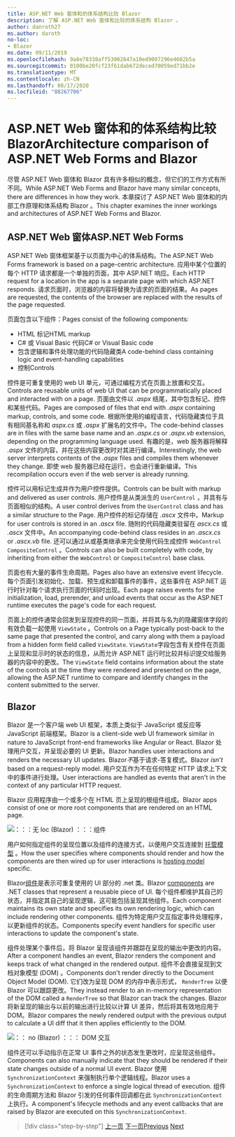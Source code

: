 ```yaml
---
title: ASP.NET Web 窗体和的体系结构比较 Blazor
description: 了解 ASP.NET Web 窗体和比较的体系结构 Blazor 。
author: danroth27
ms.author: daroth
no-loc:
- Blazor
ms.date: 09/11/2019
ms.openlocfilehash: 9a8e78338aff53002647a10ed9007296e4682b5a
ms.sourcegitcommit: 0100be20fcf23f61dab672deced70059ed71bb2e
ms.translationtype: MT
ms.contentlocale: zh-CN
ms.lasthandoff: 08/17/2020
ms.locfileid: "88267706"
---
```

# <a name="architecture-comparison-of-aspnet-web-forms-and-no-locblazor"></a><span data-ttu-id="a71d4-103">ASP.NET Web 窗体和的体系结构比较 Blazor</span><span class="sxs-lookup"><span data-stu-id="a71d4-103">Architecture comparison of ASP.NET Web Forms and Blazor</span></span>

<span data-ttu-id="a71d4-104">尽管 ASP.NET Web 窗体和 Blazor 具有许多相似的概念，但它们的工作方式有所不同。</span><span class="sxs-lookup"><span data-stu-id="a71d4-104">While ASP.NET Web Forms and Blazor have many similar concepts, there are differences in how they work.</span></span> <span data-ttu-id="a71d4-105">本章探讨了 ASP.NET Web 窗体和的内部工作原理和体系结构 Blazor 。</span><span class="sxs-lookup"><span data-stu-id="a71d4-105">This chapter examines the inner workings and architectures of ASP.NET Web Forms and Blazor.</span></span>

## <a name="aspnet-web-forms"></a><span data-ttu-id="a71d4-106">ASP.NET Web 窗体</span><span class="sxs-lookup"><span data-stu-id="a71d4-106">ASP.NET Web Forms</span></span>

<span data-ttu-id="a71d4-107">ASP.NET Web 窗体框架基于以页面为中心的体系结构。</span><span class="sxs-lookup"><span data-stu-id="a71d4-107">The ASP.NET Web Forms framework is based on a page-centric architecture.</span></span> <span data-ttu-id="a71d4-108">应用中某个位置的每个 HTTP 请求都是一个单独的页面，其中 ASP.NET 响应。</span><span class="sxs-lookup"><span data-stu-id="a71d4-108">Each HTTP request for a location in the app is a separate page with which ASP.NET responds.</span></span> <span data-ttu-id="a71d4-109">请求页面时，浏览器的内容将替换为请求的页面的结果。</span><span class="sxs-lookup"><span data-stu-id="a71d4-109">As pages are requested, the contents of the browser are replaced with the results of the page requested.</span></span>

<span data-ttu-id="a71d4-110">页面包含以下组件：</span><span class="sxs-lookup"><span data-stu-id="a71d4-110">Pages consist of the following components:</span></span>

- <span data-ttu-id="a71d4-111">HTML 标记</span><span class="sxs-lookup"><span data-stu-id="a71d4-111">HTML markup</span></span>
- <span data-ttu-id="a71d4-112">C# 或 Visual Basic 代码</span><span class="sxs-lookup"><span data-stu-id="a71d4-112">C# or Visual Basic code</span></span>
- <span data-ttu-id="a71d4-113">包含逻辑和事件处理功能的代码隐藏类</span><span class="sxs-lookup"><span data-stu-id="a71d4-113">A code-behind class containing logic and event-handling capabilities</span></span>
- <span data-ttu-id="a71d4-114">控制</span><span class="sxs-lookup"><span data-stu-id="a71d4-114">Controls</span></span>

<span data-ttu-id="a71d4-115">控件是可重复使用的 web UI 单元，可通过编程方式在页面上放置和交互。</span><span class="sxs-lookup"><span data-stu-id="a71d4-115">Controls are reusable units of web UI that can be programmatically placed and interacted with on a page.</span></span> <span data-ttu-id="a71d4-116">页面由文件以 *.aspx* 结尾，其中包含标记、控件和某些代码。</span><span class="sxs-lookup"><span data-stu-id="a71d4-116">Pages are composed of files that end with *.aspx* containing markup, controls, and some code.</span></span> <span data-ttu-id="a71d4-117">根据所使用的编程语言，代码隐藏类位于具有相同基名称和 *aspx.cs* 或 *.aspx* 扩展名的文件中。</span><span class="sxs-lookup"><span data-stu-id="a71d4-117">The code-behind classes are in files with the same base name and an *.aspx.cs* or *.aspx.vb* extension, depending on the programming language used.</span></span> <span data-ttu-id="a71d4-118">有趣的是，web 服务器将解释 *.aspx* 文件的内容，并在这些内容更改时对其进行编译。</span><span class="sxs-lookup"><span data-stu-id="a71d4-118">Interestingly, the web server interprets contents of the *.aspx* files and compiles them whenever they change.</span></span> <span data-ttu-id="a71d4-119">即使 web 服务器已经在运行，也会进行重新编译。</span><span class="sxs-lookup"><span data-stu-id="a71d4-119">This recompilation occurs even if the web server is already running.</span></span>

<span data-ttu-id="a71d4-120">控件可以用标记生成并作为用户控件提供。</span><span class="sxs-lookup"><span data-stu-id="a71d4-120">Controls can be built with markup and delivered as user controls.</span></span> <span data-ttu-id="a71d4-121">用户控件是从类派生的 `UserControl` ，并具有与页面相似的结构。</span><span class="sxs-lookup"><span data-stu-id="a71d4-121">A user control derives from the `UserControl` class and has a similar structure to the Page.</span></span> <span data-ttu-id="a71d4-122">用户控件的标记存储在 *.ascx* 文件中。</span><span class="sxs-lookup"><span data-stu-id="a71d4-122">Markup for user controls is stored in an *.ascx* file.</span></span> <span data-ttu-id="a71d4-123">随附的代码隐藏类驻留在 *ascx.cs* 或 *.ascx* 文件中。</span><span class="sxs-lookup"><span data-stu-id="a71d4-123">An accompanying code-behind class resides in an *.ascx.cs* or *.ascx.vb* file.</span></span> <span data-ttu-id="a71d4-124">还可以通过从或基类继承来完全使用代码生成控件 `WebControl` `CompositeControl` 。</span><span class="sxs-lookup"><span data-stu-id="a71d4-124">Controls can also be built completely with code, by inheriting from either the `WebControl` or `CompositeControl` base class.</span></span>

<span data-ttu-id="a71d4-125">页面也有大量的事件生命周期。</span><span class="sxs-lookup"><span data-stu-id="a71d4-125">Pages also have an extensive event lifecycle.</span></span> <span data-ttu-id="a71d4-126">每个页面引发初始化、加载、预生成和卸载事件的事件，这些事件在 ASP.NET 运行时针对每个请求执行页面的代码时出现。</span><span class="sxs-lookup"><span data-stu-id="a71d4-126">Each page raises events for the initialization, load, prerender, and unload events that occur as the ASP.NET runtime executes the page's code for each request.</span></span>

<span data-ttu-id="a71d4-127">页面上的控件通常会回发到呈现控件的同一页面，并将其与名为的隐藏窗体字段的有效负载一起使用 `ViewState` 。</span><span class="sxs-lookup"><span data-stu-id="a71d4-127">Controls on a Page typically post-back to the same page that presented the control, and carry along with them a payload from a hidden form field called `ViewState`.</span></span> <span data-ttu-id="a71d4-128">`ViewState`字段包含有关控件在页面上呈现和显示时的状态的信息，从而允许 ASP.NET 运行时比较并标识提交给服务器的内容中的更改。</span><span class="sxs-lookup"><span data-stu-id="a71d4-128">The `ViewState` field contains information about the state of the controls at the time they were rendered and presented on the page, allowing the ASP.NET runtime to compare and identify changes in the content submitted to the server.</span></span>

## Blazor

<span data-ttu-id="a71d4-129">Blazor 是一个客户端 web UI 框架，本质上类似于 JavaScript 或反应等 JavaScript 前端框架。</span><span class="sxs-lookup"><span data-stu-id="a71d4-129">Blazor is a client-side web UI framework similar in nature to JavaScript front-end frameworks like Angular or React.</span></span> <span data-ttu-id="a71d4-130">Blazor 处理用户交互，并呈现必要的 UI 更新。</span><span class="sxs-lookup"><span data-stu-id="a71d4-130">Blazor handles user interactions and renders the necessary UI updates.</span></span> <span data-ttu-id="a71d4-131">Blazor*不*基于请求-答复模式。</span><span class="sxs-lookup"><span data-stu-id="a71d4-131">Blazor *isn't* based on a request-reply model.</span></span> <span data-ttu-id="a71d4-132">用户交互作为不在任何特定 HTTP 请求上下文中的事件进行处理。</span><span class="sxs-lookup"><span data-stu-id="a71d4-132">User interactions are handled as events that aren't in the context of any particular HTTP request.</span></span>

<span data-ttu-id="a71d4-133">Blazor 应用程序由一个或多个在 HTML 页上呈现的根组件组成。</span><span class="sxs-lookup"><span data-stu-id="a71d4-133">Blazor apps consist of one or more root components that are rendered on an HTML page.</span></span>

![：：：无 loc (Blazor) ：：：组件](./media/architecture-comparison/blazor-components-in-html.png)

<span data-ttu-id="a71d4-135">用户如何指定组件的呈现位置以及组件的连接方式，以便用户交互连接到 [托管模型](hosting-models.md) 。</span><span class="sxs-lookup"><span data-stu-id="a71d4-135">How the user specifies where components should render and how the components are then wired up for user interactions is [hosting model](hosting-models.md) specific.</span></span>

<span data-ttu-id="a71d4-136">Blazor[组件](components.md)是表示可重复使用的 UI 部分的 .net 类。</span><span class="sxs-lookup"><span data-stu-id="a71d4-136">Blazor [components](components.md) are .NET classes that represent a reusable piece of UI.</span></span> <span data-ttu-id="a71d4-137">每个组件都维护其自己的状态，并指定其自己的呈现逻辑，这可能包括呈现其他组件。</span><span class="sxs-lookup"><span data-stu-id="a71d4-137">Each component maintains its own state and specifies its own rendering logic, which can include rendering other components.</span></span> <span data-ttu-id="a71d4-138">组件为特定用户交互指定事件处理程序，以更新组件的状态。</span><span class="sxs-lookup"><span data-stu-id="a71d4-138">Components specify event handlers for specific user interactions to update the component's state.</span></span>

<span data-ttu-id="a71d4-139">组件处理某个事件后，将 Blazor 呈现该组件并跟踪在呈现的输出中更改的内容。</span><span class="sxs-lookup"><span data-stu-id="a71d4-139">After a component handles an event, Blazor renders the component and keeps track of what changed in the rendered output.</span></span> <span data-ttu-id="a71d4-140">组件不会直接呈现到文档对象模型 (DOM) 。</span><span class="sxs-lookup"><span data-stu-id="a71d4-140">Components don't render directly to the Document Object Model (DOM).</span></span> <span data-ttu-id="a71d4-141">它们改为呈现 DOM 的内存中表示形式， `RenderTree` 以便 Blazor 可以跟踪更改。</span><span class="sxs-lookup"><span data-stu-id="a71d4-141">They instead render to an in-memory representation of the DOM called a `RenderTree` so that Blazor can track the changes.</span></span> <span data-ttu-id="a71d4-142">Blazor 将新呈现的输出与以前的输出进行比较以计算 UI 差异，然后将其有效地应用于 DOM。</span><span class="sxs-lookup"><span data-stu-id="a71d4-142">Blazor compares the newly rendered output with the previous output to calculate a UI diff that it then applies efficiently to the DOM.</span></span>

![：： no (Blazor) ：：： DOM 交互](./media/architecture-comparison/blazor-dom-interaction.png)

<span data-ttu-id="a71d4-144">组件还可以手动指示在正常 UI 事件之外的状态发生更改时，应呈现这些组件。</span><span class="sxs-lookup"><span data-stu-id="a71d4-144">Components can also manually indicate that they should be rendered if their state changes outside of a normal UI event.</span></span> <span data-ttu-id="a71d4-145">Blazor 使用 `SynchronizationContext` 来强制执行单个逻辑线程。</span><span class="sxs-lookup"><span data-stu-id="a71d4-145">Blazor uses a `SynchronizationContext` to enforce a single logical thread of execution.</span></span> <span data-ttu-id="a71d4-146">组件的生命周期方法和 Blazor 引发的任何事件回调都在此 `SynchronizationContext` 上执行。</span><span class="sxs-lookup"><span data-stu-id="a71d4-146">A component's lifecycle methods and any event callbacks that are raised by Blazor are executed on this `SynchronizationContext`.</span></span>

>[!div class="step-by-step"]
><span data-ttu-id="a71d4-147">[上一页](introduction.md)
>[下一页](hosting-models.md)</span><span class="sxs-lookup"><span data-stu-id="a71d4-147">[Previous](introduction.md)
[Next](hosting-models.md)</span></span>
